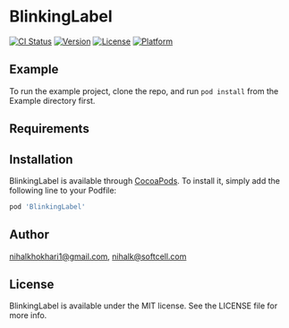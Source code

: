 # BlinkingLabel

[![CI Status](https://img.shields.io/travis/nihalkhokhari1@gmail.com/BlinkingLabel.svg?style=flat)](https://travis-ci.org/nihalkhokhari1@gmail.com/BlinkingLabel)
[![Version](https://img.shields.io/cocoapods/v/BlinkingLabel.svg?style=flat)](https://cocoapods.org/pods/BlinkingLabel)
[![License](https://img.shields.io/cocoapods/l/BlinkingLabel.svg?style=flat)](https://cocoapods.org/pods/BlinkingLabel)
[![Platform](https://img.shields.io/cocoapods/p/BlinkingLabel.svg?style=flat)](https://cocoapods.org/pods/BlinkingLabel)

## Example

To run the example project, clone the repo, and run `pod install` from the Example directory first.

## Requirements

## Installation

BlinkingLabel is available through [CocoaPods](https://cocoapods.org). To install
it, simply add the following line to your Podfile:

```ruby
pod 'BlinkingLabel'
```

## Author

nihalkhokhari1@gmail.com, nihalk@softcell.com

## License

BlinkingLabel is available under the MIT license. See the LICENSE file for more info.

